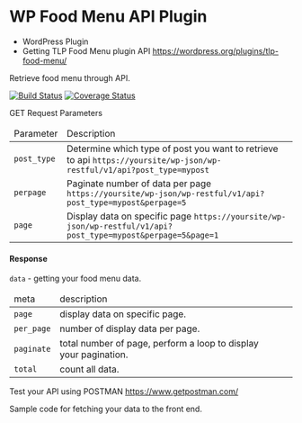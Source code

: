 # WP Food Menu API Plugin
- WordPress Plugin
- Getting TLP Food Menu plugin API https://wordpress.org/plugins/tlp-food-menu/

Retrieve food menu through API.


[![Build Status](http://img.shields.io/travis/badges/badgerbadgerbadger.svg?style=flat-square)](https://travis-ci.org/badges/badgerbadgerbadger) [![Coverage Status](http://img.shields.io/coveralls/badges/badgerbadgerbadger.svg?style=flat-square)](https://coveralls.io/r/badges/badgerbadgerbadger)

GET Request Parameters

<table>
  <thead>
    <tr>
      <td>Parameter</td>
      <td>Description</td>
      </tr>
    </thead>
    <tbody>
      <tr>
        <td><code>post_type</code></td>
        <td>Determine which type of post you want to retrieve to api <code>https://yoursite/wp-json/wp-restful/v1/api?post_type=mypost</code></td>
        </tr>
      <tr>
        <td><code>perpage</code></td>
        <td>Paginate number of data per page <code>https://yoursite/wp-json/wp-restful/v1/api?post_type=mypost&perpage=5</code></td>
        </tr>
      <tr>
        <td><code>page</code></td>
        <td>Display data on specific page <code>https://yoursite/wp-json/wp-restful/v1/api?post_type=mypost&perpage=5&page=1</code></td>
        </tr>
    </tbody>
 </table>
 
 <h4>Response</h4>
 <p>
 <code>data</code> - getting your food menu data.
 </p>
 <table>
<thead>
  <tr>
    <td>meta</td>
    <td>description</td>
  </tr>
  </thead>
  <tbody>
    <tr>
      <td><code>page</code></td>
      <td>display data on specific page.<td>
    </tr>
    <tr>
      <td><code>per_page</code></td>
      <td>number of display data per page.<td>
    </tr>
    <tr>
      <td><code>paginate</code></td>
      <td>total number of page, perform a loop to display your pagination.<td>
    </tr>
    <tr>
      <td><code>total</code></td>
      <td>count all data.<td>
    </tr>
    </tbody>
</table>


Test your API using POSTMAN https://www.getpostman.com/

Sample code for fetching your data to the front end.

